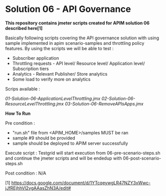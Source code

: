 # Solution 06 - API Governance

**This repository contains jmeter scripts created for APIM solution 06 described here[1]**

Basically following scripts covering the API governance solution with using sample implemented in apim scenario-samples and throttling policy features.
By using the scripts we will be able to test :
- Subscriber application
- Throttling requests - API level/ Resource level/ Application level/ Subscription tiers
- Analytics - Relevant Publisher/ Store analytics
- Some load to verify more on analytics

Scrips available :

*01-Solution-06-ApplicationLevelThrottling.jmx*
*02-Solution-06-ResourceLevelThrottling.jmx*
*03-Solution-06-RemoveAPIsApps.jmx*



**How To Run**

Pre condition :
- "run.sh" file from <APIM_HOME>/samples MUST be ran
- sample #9 should be provided
- sample should be deployed to APIM server successfully

Execute script : Testgrid will start execution from 06-pre-scenario-steps.sh and continue the jmeter scripts and will be endedup with 06-post-scenario-steps.sh

Post condition : N/A

 [1] <https://docs.google.com/document/d/1YTcqeywgLR47NZY3xWwc-jJfREjhhVl2vgAAasZhN3A/edit#>
